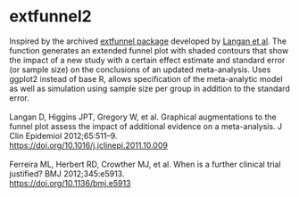 # extfunnel2

Inspired by the archived <a href="https://cran.r-project.org/web/packages/extfunnel/index.html">extfunnel package</a> developed by <a href="https://doi.org/10.1016/j.jclinepi.2011.10.009">Langan et al</a>. The function generates an extended funnel plot with shaded contours that show the impact of a new study with a certain effect estimate and standard error (or sample size) on the conclusions of an updated meta-analysis. Uses ggplot2 instead of base R, allows specification of the meta-analytic model as well as simulation using sample size per group in addition to the standard error. <br><br>
Langan D, Higgins JPT, Gregory W, et al. Graphical augmentations to the funnel plot assess the impact of additional evidence on a meta-analysis. J Clin Epidemiol 2012;65:511–9.  
https://doi.org/10.1016/j.jclinepi.2011.10.009 <br><br>
Ferreira ML, Herbert RD, Crowther MJ, et al. When is a further clinical trial justified? BMJ 2012;345:e5913. <br>
https://doi.org/10.1136/bmj.e5913
